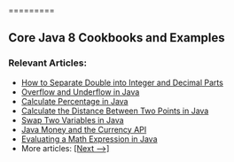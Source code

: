 =========

## Core Java 8 Cookbooks and Examples

### Relevant Articles: 
- [How to Separate Double into Integer and Decimal Parts](https://www.baeldung.com/java-separate-double-into-integer-decimal-parts)
- [Overflow and Underflow in Java](https://www.baeldung.com/java-overflow-underflow)
- [Calculate Percentage in Java](https://www.baeldung.com/java-calculate-percentage)
- [Calculate the Distance Between Two Points in Java](https://www.baeldung.com/java-distance-between-two-points)
- [Swap Two Variables in Java](https://www.baeldung.com/java-swap-two-variables)
- [Java Money and the Currency API](http://www.baeldung.com/java-money-and-currency)
- [Evaluating a Math Expression in Java](https://www.baeldung.com/java-evaluate-math-expression-string)
- More articles: [[Next -->]](/core-java-modules/core-java-lang-math-2)
